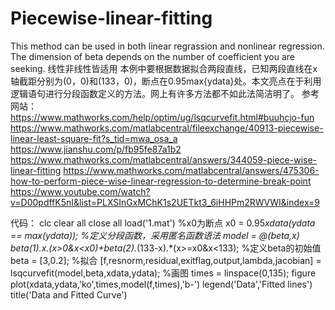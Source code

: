 # Piecewise-linear-fitting
This method can be used in both linear regrassion and nonlinear regression.
The dimension of beta depends on the number of coefficient you are seeking.
线性非线性皆适用
本例中要根据数据拟合两段直线，已知两段直线在x轴截距分别为(0，0)和(133，0)，断点在0.95max{ydata}处。本文亮点在于利用逻辑语句进行分段函数定义的方法。网上有许多方法都不如此法简洁明了。
参考网站：https://www.mathworks.com/help/optim/ug/lsqcurvefit.html#buuhcjo-fun
https://www.mathworks.com/matlabcentral/fileexchange/40913-piecewise-linear-least-square-fit?s_tid=mwa_osa_a
https://www.jianshu.com/p/fb95fe87a1b2
https://www.mathworks.com/matlabcentral/answers/344059-piece-wise-linear-fitting
https://www.mathworks.com/matlabcentral/answers/475306-how-to-perform-piece-wise-linear-regression-to-determine-break-point
https://www.youtube.com/watch?v=D00pdffK5nI&list=PLXSInGxMChK1s2UETkt3_6iHHPm2RWVWI&index=9

代码：
clc 
clear all
close all
load('1.mat')
%x0为断点
x0 = 0.95*xdata(ydata == max(ydata));
%定义分段函数，采用匿名函数语法
model = @(beta,x) beta(1).*x.*(x>0&x<x0)+beta(2).*(133-x).*(x>=x0&x<133);
%定义beta的初始值
beta = [3,0.2];
%拟合
[f,resnorm,residual,exitflag,output,lambda,jacobian] = lsqcurvefit(model,beta,xdata,ydata);
%画图
times = linspace(0,135);
figure
plot(xdata,ydata,'ko',times,model(f,times),'b-')
legend('Data','Fitted lines')
title('Data and Fitted Curve')
